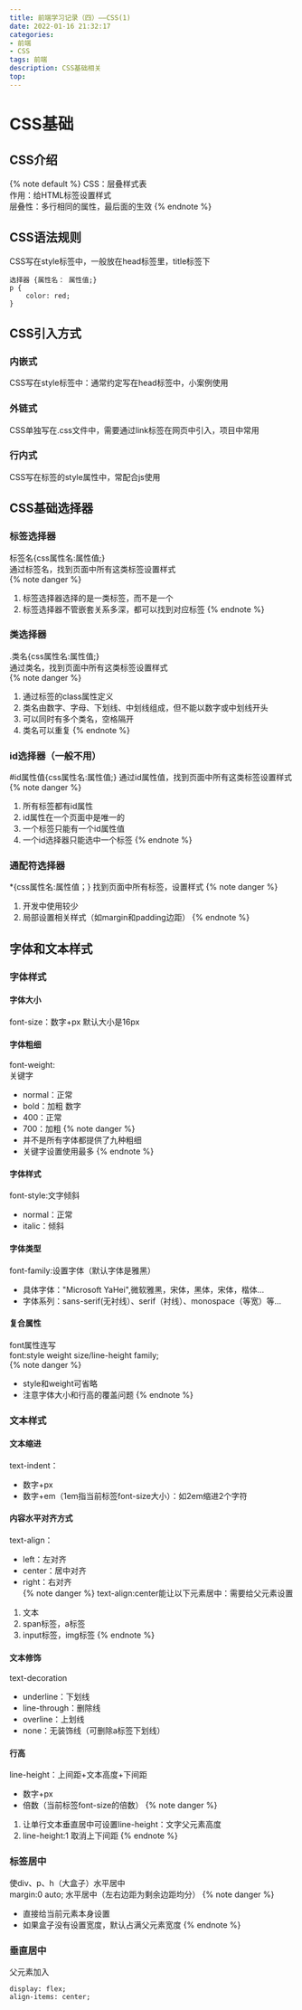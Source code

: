 ```yaml
---
title: 前端学习记录（四）——CSS(1)
date: 2022-01-16 21:32:17
categories: 
- 前端
- CSS
tags: 前端
description: CSS基础相关
top:  
---
```

# CSS基础
## CSS介绍
{% note default %}
CSS：层叠样式表  
作用：给HTML标签设置样式  
层叠性：多行相同的属性，最后面的生效
{% endnote %}
## CSS语法规则  
CSS写在style标签中，一般放在head标签里，title标签下
```
选择器 {属性名： 属性值;}
p {
    color: red;
}
```

## CSS引入方式
### 内嵌式
CSS写在style标签中：通常约定写在head标签中，小案例使用
### 外链式
CSS单独写在.css文件中，需要通过link标签在网页中引入，项目中常用
### 行内式
CSS写在标签的style属性中，常配合js使用

## CSS基础选择器
### 标签选择器
标签名{css属性名:属性值;}  
通过标签名，找到页面中所有这类标签设置样式  
{% note danger %}
1. 标签选择器选择的是一类标签，而不是一个
2. 标签选择器不管嵌套关系多深，都可以找到对应标签
{% endnote %}

### 类选择器
.类名{css属性名:属性值;}  
通过类名，找到页面中所有这类标签设置样式  
{% note danger %}
1. 通过标签的class属性定义
2. 类名由数字、字母、下划线、中划线组成，但不能以数字或中划线开头
3. 可以同时有多个类名，空格隔开
4. 类名可以重复
{% endnote %}

### id选择器（一般不用）
\#id属性值{css属性名:属性值;}
通过id属性值，找到页面中所有这类标签设置样式  
{% note danger %}
1. 所有标签都有id属性
2. id属性在一个页面中是唯一的
3. 一个标签只能有一个id属性值
4. 一个id选择器只能选中一个标签
{% endnote %}

### 通配符选择器
\*{css属性名:属性值；}
找到页面中所有标签，设置样式
{% note danger %}
1. 开发中使用较少
2. 局部设置相关样式（如margin和padding边距）
{% endnote %}

## 字体和文本样式
### 字体样式
#### 字体大小
font-size：数字+px
默认大小是16px
#### 字体粗细
font-weight:  
关键字  
- normal：正常
- bold：加粗
数字  
- 400：正常
- 700：加粗
{% note danger %}
- 并不是所有字体都提供了九种粗细
- 关键字设置使用最多
{% endnote %}
#### 字体样式
font-style:文字倾斜
- normal：正常
- italic：倾斜
#### 字体类型
font-family:设置字体（默认字体是雅黑）
- 具体字体："Microsoft YaHei",微软雅黑，宋体，黑体，宋体，楷体...
- 字体系列：sans-serif(无衬线）、serif（衬线）、monospace（等宽）等...
#### 复合属性
font属性连写  
font:style weight size/line-height family;  
{% note danger %}
- style和weight可省略
- 注意字体大小和行高的覆盖问题
{% endnote %}

### 文本样式
#### 文本缩进
text-indent：
- 数字+px
- 数字+em（1em指当前标签font-size大小）：如2em缩进2个字符
#### 内容水平对齐方式
text-align：
- left：左对齐
- center：居中对齐
- right：右对齐  
{% note danger %}
text-align:center能让以下元素居中：需要给父元素设置
1. 文本
2. span标签，a标签
3. input标签，img标签
{% endnote %}

#### 文本修饰
text-decoration
- underline：下划线
- line-through：删除线
- overline：上划线
- none：无装饰线（可删除a标签下划线）

#### 行高
line-height：上间距+文本高度+下间距  
- 数字+px
- 倍数（当前标签font-size的倍数）
{% note danger %}
1. 让单行文本垂直居中可设置line-height：文字父元素高度
2. line-height:1  取消上下间距
{% endnote %}

### 标签居中
使div、p、h（大盒子）水平居中  
margin:0 auto; 水平居中（左右边距为剩余边距均分）
{% note danger %}
- 直接给当前元素本身设置
- 如果盒子没有设置宽度，默认占满父元素宽度
{% endnote %}

### 垂直居中
父元素加入
```
display: flex;
align-items: center;
```


